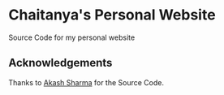 # Chaitanya's Personal Website

Source Code for my personal website

## Acknowledgements

Thanks to [Akash Sharma](https://akashsharma02.github.io/) for the Source Code.
